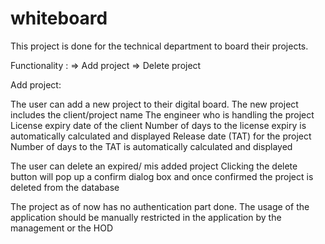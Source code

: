 # whiteboard

This project is done for the technical department to board their projects. 

Functionality :
=> Add project
=> Delete project

Add project:

The user can add a new project to their digital board.
  The new project includes the client/project name
  The engineer who is handling the project
  License expiry date of the client
  Number of days to the license expiry is automatically calculated and displayed
  Release date (TAT) for the project
  Number of days to the TAT is automatically calculated and displayed

The user can delete an expired/ mis added project
  Clicking the delete button will pop up a confirm dialog box and once confirmed the project is deleted from the database
  
  
The project as of now has no authentication part done. The usage of the application should be manually restricted in the application by the management or the HOD
